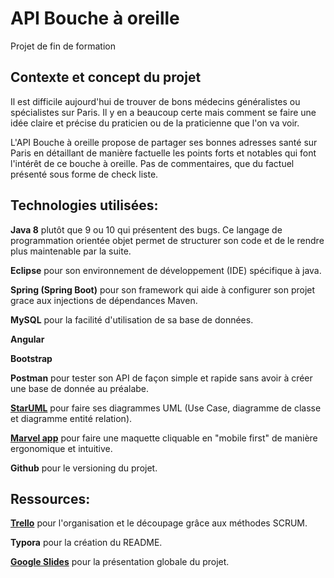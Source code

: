 # API Bouche à oreille

Projet de fin de formation

## **Contexte et concept du projet**

Il est difficile aujourd'hui de trouver de bons médecins généralistes ou spécialistes sur Paris. Il y en a beaucoup certe mais comment se faire une idée claire et précise du praticien ou de la praticienne que l'on va voir. 

L'API Bouche à oreille propose de partager ses bonnes adresses santé sur Paris en détaillant de manière factuelle les points forts et notables qui font l'intérêt de ce bouche à oreille. Pas de commentaires, que du factuel présenté sous forme de check liste.  

## **Technologies** utilisées:

**Java 8**  plutôt que 9 ou 10 qui présentent des bugs. Ce langage de programmation orientée objet permet de structurer son code et de le rendre plus maintenable par la suite.

**Eclipse** pour son environnement de développement (IDE) spécifique à java.

**Spring (Spring Boot)** pour son framework qui aide à configurer son projet grace aux injections de dépendances Maven. 

**MySQL** pour la facilité d'utilisation de sa base de données.

**Angular**

**Bootstrap** 

**Postman** pour tester son API de façon simple et rapide sans avoir à créer une base de donnée au préalabe. 

**[StarUML](https://github.com/constanceBN/API-Bouche-a-oreille/tree/master/diagrams)** pour faire ses diagrammes UML (Use Case, diagramme de classe et diagramme entité relation).

[**Marvel app**](https://marvelapp.com/7f89e5i
) pour faire une maquette cliquable en "mobile first" de manière ergonomique et intuitive.

**Github** pour le versioning du projet.

## **Ressources:**

[**Trello**](https://trello.com/b/lMDE5lkd/bouche-à-oreille) pour l'organisation et le découpage grâce aux méthodes SCRUM.

**Typora** pour la création du README.

[**Google Slides**](https://docs.google.com/presentation/d/1Fvckg0RJL2ySv4LUgU-3TN2ebZZwcyuRjhpOm6sOSpw/edit#slide=id.g45d8f277be_0_50) pour la présentation globale du projet.

